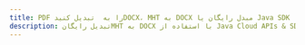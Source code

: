 ---title: PDF را به  تبدیل کنیدDOCX، MHT به DOCX مبدل رایگان یا Java SDKdescription: تبدیل رایگانMHT به DOCX با استفاده از Java Cloud APIs & SDK همچنین اسناد PDF را در Cloud ایجاد، ویرایش و رندر کنید.---
